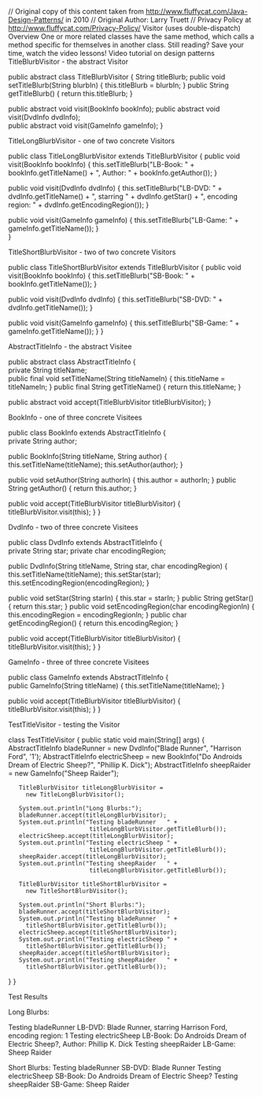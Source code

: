// Original copy of this content taken from http://www.fluffycat.com/Java-Design-Patterns/ in 2010
// Original Author: Larry Truett
// Privacy Policy at http://www.fluffycat.com/Privacy-Policy/
Visitor (uses double-dispatch) Overview
One or more related classes have the same method, which calls a method specific for themselves in another class.
Still reading? Save your time, watch the video lessons!
Video tutorial on design patterns
TitleBlurbVisitor - the abstract Visitor

public abstract class TitleBlurbVisitor {
   String titleBlurb;
   public void setTitleBlurb(String blurbIn) {
       this.titleBlurb = blurbIn;
   }
   public String getTitleBlurb() {
       return this.titleBlurb;
   }
    
   public abstract void visit(BookInfo bookInfo);
   public abstract void visit(DvdInfo dvdInfo);   
   public abstract void visit(GameInfo gameInfo);
}   

TitleLongBlurbVisitor - one of two concrete Visitors

public class TitleLongBlurbVisitor extends TitleBlurbVisitor {
   public void visit(BookInfo bookInfo) {
       this.setTitleBlurb("LB-Book: " + 
                           bookInfo.getTitleName() + 
                           ", Author: " + 
                           bookInfo.getAuthor());
   }   
   
   public void visit(DvdInfo dvdInfo) {
       this.setTitleBlurb("LB-DVD: " + 
                           dvdInfo.getTitleName() + 
                           ", starring " + 
                           dvdInfo.getStar() + 
                           ", encoding region: " + 
                           dvdInfo.getEncodingRegion());
   }   
   
   public void visit(GameInfo gameInfo) {
       this.setTitleBlurb("LB-Game: " + 
                           gameInfo.getTitleName());
   }   
}   

TitleShortBlurbVisitor - two of two concrete Visitors

public class TitleShortBlurbVisitor extends TitleBlurbVisitor {
   public void visit(BookInfo bookInfo) {
       this.setTitleBlurb("SB-Book: " + bookInfo.getTitleName());
   }   
   
   public void visit(DvdInfo dvdInfo) {
       this.setTitleBlurb("SB-DVD: " + dvdInfo.getTitleName());
   }
   
   public void visit(GameInfo gameInfo) {
       this.setTitleBlurb("SB-Game: " + gameInfo.getTitleName());
   }
}

AbstractTitleInfo - the abstract Visitee

public abstract class AbstractTitleInfo {  
   private String titleName;    
   public final void setTitleName(String titleNameIn) {
       this.titleName = titleNameIn;
   }
   public final String getTitleName() {
       return this.titleName;
   }
    
   public abstract void accept(TitleBlurbVisitor titleBlurbVisitor);
}

BookInfo - one of three concrete Visitees

public class BookInfo extends AbstractTitleInfo {  
   private String author;
    
   public BookInfo(String titleName, String author) {
       this.setTitleName(titleName);
       this.setAuthor(author);
   }    
   
   public void setAuthor(String authorIn) {
       this.author = authorIn;
   }
   public String getAuthor() {
       return this.author;
   }
   
   public void accept(TitleBlurbVisitor titleBlurbVisitor) {
       titleBlurbVisitor.visit(this);
   }
}

DvdInfo - two of three concrete Visitees

public class DvdInfo extends AbstractTitleInfo {  
   private String star;
   private char encodingRegion;
    
   public DvdInfo(String titleName, 
                  String star, 
                  char encodingRegion) {
       this.setTitleName(titleName);
       this.setStar(star);
       this.setEncodingRegion(encodingRegion);
   }    
   
   public void setStar(String starIn) {
       this.star = starIn;
   }
   public String getStar() {
       return this.star;
   }
   public void setEncodingRegion(char encodingRegionIn) {
       this.encodingRegion = encodingRegionIn;
   }
   public char getEncodingRegion() {
       return this.encodingRegion;
   }
   
   public void accept(TitleBlurbVisitor titleBlurbVisitor) {
       titleBlurbVisitor.visit(this);
   } 
}

GameInfo - three of three concrete Visitees

public class GameInfo extends AbstractTitleInfo {  
   public GameInfo(String titleName) {
       this.setTitleName(titleName);
   }    
   
   public void accept(TitleBlurbVisitor titleBlurbVisitor) {
       titleBlurbVisitor.visit(this);
   }
}

TestTitleVisitor - testing the Visitor

class TestTitleVisitor {
   public static void main(String[] args) {
       AbstractTitleInfo bladeRunner = 
         new DvdInfo("Blade Runner", "Harrison Ford", '1');
       AbstractTitleInfo electricSheep = 
         new BookInfo("Do Androids Dream of Electric Sheep?", 
                      "Phillip K. Dick");
       AbstractTitleInfo sheepRaider = 
         new GameInfo("Sheep Raider");
       
       TitleBlurbVisitor titleLongBlurbVisitor = 
         new TitleLongBlurbVisitor();
       
       System.out.println("Long Blurbs:");     
       bladeRunner.accept(titleLongBlurbVisitor);
       System.out.println("Testing bladeRunner   " + 
                           titleLongBlurbVisitor.getTitleBlurb());
       electricSheep.accept(titleLongBlurbVisitor);
       System.out.println("Testing electricSheep " + 
                           titleLongBlurbVisitor.getTitleBlurb());
       sheepRaider.accept(titleLongBlurbVisitor);
       System.out.println("Testing sheepRaider   " + 
                           titleLongBlurbVisitor.getTitleBlurb());
       
       TitleBlurbVisitor titleShortBlurbVisitor = 
         new TitleShortBlurbVisitor();
       
       System.out.println("Short Blurbs:");     
       bladeRunner.accept(titleShortBlurbVisitor);
       System.out.println("Testing bladeRunner   " + 
         titleShortBlurbVisitor.getTitleBlurb());
       electricSheep.accept(titleShortBlurbVisitor);
       System.out.println("Testing electricSheep " + 
         titleShortBlurbVisitor.getTitleBlurb());
       sheepRaider.accept(titleShortBlurbVisitor);
       System.out.println("Testing sheepRaider   " + 
         titleShortBlurbVisitor.getTitleBlurb());
   }
}      

Test Results

Long Blurbs:


Testing bladeRunner   LB-DVD: 
  Blade Runner, starring Harrison Ford, encoding region: 1
Testing electricSheep LB-Book: 
  Do Androids Dream of Electric Sheep?, Author: Phillip K. Dick
Testing sheepRaider   LB-Game: 
  Sheep Raider


Short Blurbs:
Testing bladeRunner   SB-DVD: 
  Blade Runner
Testing electricSheep SB-Book: 
  Do Androids Dream of Electric Sheep?
Testing sheepRaider   SB-Game: 
  Sheep Raider 